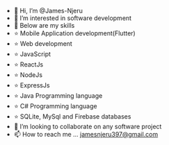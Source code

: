 - 👋 Hi, I’m @James-Njeru
- 👀 I’m interested in software development
- 🌱 Below are my skills
-   ⭐️ Mobile Application development(Flutter)
-   ⭐️ Web development
-   ⭐️ JavaScript
-   ⭐️ ReactJs
-   ⭐️ NodeJs
-   ⭐️ ExpressJs
-   ⭐️ Java Programming language
-   ⭐️ C# Programming language
-   ⭐️ SQLite, MySql and Firebase databases
- 💞️ I’m looking to collaborate on any software project
- 📫 How to reach me ... jamesnjeru397@gmail.com

<!---
James-Njeru/James-Njeru is a ✨ special ✨ repository because its `README.md` (this file) appears on your GitHub profile.
You can click the Preview link to take a look at your changes.
--->
